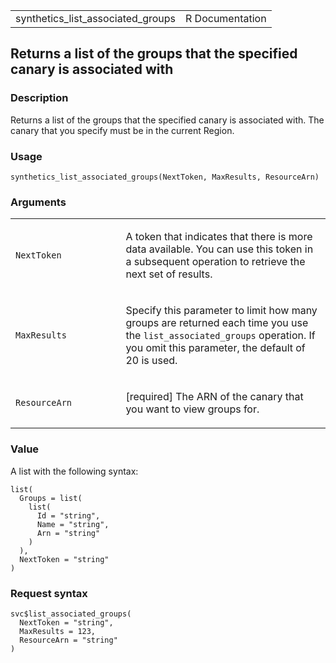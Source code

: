 <table style="width: 100%;">
<tbody>
<tr class="odd">
<td>synthetics_list_associated_groups</td>
<td style="text-align: right;">R Documentation</td>
</tr>
</tbody>
</table>

## Returns a list of the groups that the specified canary is associated with

### Description

Returns a list of the groups that the specified canary is associated
with. The canary that you specify must be in the current Region.

### Usage

    synthetics_list_associated_groups(NextToken, MaxResults, ResourceArn)

### Arguments

<table>
<colgroup>
<col style="width: 35%" />
<col style="width: 65%" />
</colgroup>
<tbody>
<tr class="odd">
<td><code
id="synthetics_list_associated_groups_:_NextToken">NextToken</code></td>
<td><p>A token that indicates that there is more data available. You can
use this token in a subsequent operation to retrieve the next set of
results.</p></td>
</tr>
<tr class="even">
<td><code
id="synthetics_list_associated_groups_:_MaxResults">MaxResults</code></td>
<td><p>Specify this parameter to limit how many groups are returned each
time you use the <code>list_associated_groups</code> operation. If you
omit this parameter, the default of 20 is used.</p></td>
</tr>
<tr class="odd">
<td><code
id="synthetics_list_associated_groups_:_ResourceArn">ResourceArn</code></td>
<td><p>[required] The ARN of the canary that you want to view groups
for.</p></td>
</tr>
</tbody>
</table>

### Value

A list with the following syntax:

    list(
      Groups = list(
        list(
          Id = "string",
          Name = "string",
          Arn = "string"
        )
      ),
      NextToken = "string"
    )

### Request syntax

    svc$list_associated_groups(
      NextToken = "string",
      MaxResults = 123,
      ResourceArn = "string"
    )
